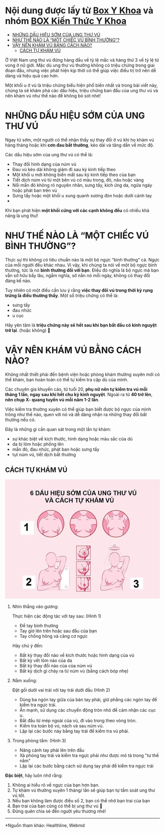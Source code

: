 <!-- omit in toc -->
# Nội dung được lấy từ [Box Y Khoa](https://www.facebook.com/BOXYkhoa) và nhóm [BOX Kiến Thức Y Khoa](https://www.facebook.com/groups/howthebodywork.mg)

- [NHỮNG DẤU HIỆU SỚM CỦA UNG THƯ VÚ](#những-dấu-hiệu-sớm-của-ung-thư-vú)
- [NHƯ THẾ NÀO LÀ “MỘT CHIẾC VÚ BÌNH THƯỜNG”?](#như-thế-nào-là-một-chiếc-vú-bình-thường)
- [VẬY NÊN KHÁM VÚ BẰNG CÁCH NÀO?](#vậy-nên-khám-vú-bằng-cách-nào)
  - [CÁCH TỰ KHÁM VÚ](#cách-tự-khám-vú)


Ở Việt Nam ung thư vú đứng hàng đầu về tỷ lệ mắc và hàng thứ 3 về tỷ lệ tử vong ở nữ giới. Mặc dù ung thư vú thường không có triệu chứng trong giai đoạn đầu, nhưng việc phát hiện kịp thời có thể giúp việc điều trị trở nên dễ dàng và hiệu quả cao hơn.

Một khối u ở vú là triệu chứng biểu hiện phổ biến nhất và trong bài viết này, chúng ta sẽ khám phá các dấu hiệu, triệu chứng ban đầu của ung thư vú và nên khám vú như thế nào để không bỏ sót nhé!



# NHỮNG DẤU HIỆU SỚM CỦA UNG THƯ VÚ
Ngay từ sớm, một người có thể nhận thấy sự thay đổi ở vú khi họ khám vú hàng tháng hoặc khi **cơn đau bất thường**, kéo dài và tăng dần về mức độ.

Các dấu hiệu sớm của ung thư vú có thể là:
- Thay đổi hình dạng của núm vú
- Đau vú kéo dài không giảm đi sau kỳ kinh tiếp theo
- Một khối u mới không biến mất sau kỳ kinh tiếp theo của bạn
- Tiết dịch núm vú từ một bên vú có màu trong, đỏ, nâu hoặc vàng
- Nổi mẩn đỏ không rõ nguyên nhân, sưng tấy, kích ứng da, ngứa ngáy hoặc phát ban trên vú
- Sưng tấy hoặc một khối u xung quanh xương đòn hoặc dưới cánh tay
- 
Khi bạn phát hiện **một khối cứng với các cạnh không đều** có nhiều khả năng là ung thư!

# NHƯ THẾ NÀO LÀ “MỘT CHIẾC VÚ BÌNH THƯỜNG”?
Thực sự thì không có tiêu chuẩn nào là một bộ ngực “bình thường” cả. Ngực của mỗi người đều khác nhau. Vì vậy, khi chúng ta nói về một bộ ngực bình thường, tức là nó **bình thường đối với bạn**. Điều đó nghĩa là bộ ngực mà bạn vẫn sở hữu bấy lâu, ngắm nghĩa, sờ nắn nó mỗi ngày, không có thay đổi đáng kể nào.

Tuy nhiên có một điều cần lưu ý rằng **việc thay đổi vú trong thời kỳ rụng trứng là điều thường thấy**. Một số triệu chứng có thể là:
- sưng tấy
- đau nhức
- u cục

Hãy yên tâm là **triệu chứng này sẽ hết sau khi bạn bắt đầu có kinh nguyệt trở lại**. (hoặc không) 🙂

# VẬY NÊN KHÁM VÚ BẰNG CÁCH NÀO?
Không nhất thiết phải đến bệnh viện hoặc phòng khám thường xuyên mới có thể khám, bạn hoàn toàn có thể tự kiểm tra cặp dú của mình.

Các chuyên gia khuyến cáo, từ tuổi 20, **phụ nữ nên tự kiểm tra vú mỗi tháng 1 lần**, **ngay sau khi hết chu kỳ kinh nguyệt**. Ngoài ra từ **40 trở lên**, **nên chụp X- quang tuyến vú mỗi năm 1-2 lần**.

Việc kiểm tra thường xuyên có thể giúp bạn biết được bộ ngực của mình trông như thế nào, quen với nó và dễ dàng nhận ra những thay đổi bất thường nếu có.

Đây là những gì cần quan sát trong một lần tự khám:
- sự khác biệt về kích thước, hình dạng hoặc màu sắc của dú
- da bị lõm hoặc phồng lên
- mẩn đỏ, đau nhức, phát ban hoặc sưng tấy
- tụt núm vú, tiết dịch bất thường

## CÁCH TỰ KHÁM VÚ

![Anh tu kham](../assert/images/tu_kham_vu.png)

1. Nhìn thẳng vào gương:
   
    Thực hiện các động tác với tay sau: (Hình 1)
    - Để tay bình thường
    - Tay giơ lên ​​trên hoặc sau đầu của bạn
    - Tay chống hông và căng cơ ngực
    
    Hãy chú ý đến:
    - Bất kỳ thay đổi nào về kích thước hoặc hình dạng của vú
    - Bất kỳ vết lõm nào của da
    - Bất kỳ thay đổi nào của của núm vú
    - Bất kỳ dịch gì chảy ra từ núm vú (bằng cách bóp nhẹ)
  
2. Nằm xuống:
   
    Đặt gối dưới vai trái với tay trái dưới đầu (Hình 2)
    - Dùng ba ngón tay giữa của bàn tay phải, giữ phẳng các ngón tay để kiểm tra ngực trái.
    - Ấn mạnh, sử dụng các chuyển động tròn nhỏ để cảm nhận các cục u.
    - Bắt đầu từ mép ngoài của vú, đi vào trong theo vòng tròn.
    - Kiểm tra toàn bộ vú, nách và sau núm vú.
    - Lặp lại các bước này bằng tay trái để kiểm tra vú phải.
  
3. Trong phòng tắm:
    (Hình 3)
    - Nâng cánh tay phải lên trên đầu
    - Xà phòng tay trái và kiểm tra ngực phải như được mô tả trong "tư thế nằm"
    - Lặp lại các bước bằng cách sử dụng tay phải để kiểm tra ngực trái
  
**Đặc biệt**, hãy luôn nhớ rằng:
1. Không ai hiểu rõ về ngực của bạn hơn bạn.
2. Tự khám vú thường xuyên 1 tháng/ lần sẽ giúp bạn tự tầm soát ung thư vú tốt.
3. Nếu bạn không làm được điều số 2, bạn có thể nhờ bạn trai của bạn
4. Bạn trai của bạn cũng có thể bị ung thư vú 🙂
5. Đừng quên chia sẻ đến người yêu thương nhé!
_______________________
*Nguồn tham khảo: Healthline, Webmd